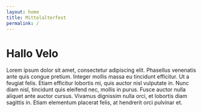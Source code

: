 ```yaml
---
layout: home
title: Mittelalterfest
permalink: /
---
```


# Hallo Velo

Lorem ipsum dolor sit amet, consectetur adipiscing elit. Phasellus venenatis ante quis congue pretium. Integer mollis massa eu tincidunt efficitur. Ut a feugiat felis. Etiam efficitur lobortis mi, quis auctor nisl vulputate in. Nunc diam nisl, tincidunt quis eleifend nec, mollis in purus. Fusce auctor nulla aliquet ante auctor cursus. Vivamus dignissim nulla orci, et lobortis diam sagittis in. Etiam elementum placerat felis, at hendrerit orci pulvinar et.
